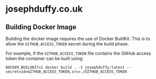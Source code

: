 # josephduffy.co.uk

## Building Docker Image

Building the docker image requires the use of Docker BuiltKit. This is to allow the `GITHUB_ACCESS_TOKEN` secret during the build phase.

For example, if the `GITHUB_ACCESS_TOKEN` file contains the GitHub access token the container can be built using:

```shell
DOCKER_BUILDKIT=1 docker build . -t josephduffy:latest --secret=id=GITHUB_ACCESS_TOKEN,src=./GITHUB_ACCESS_TOKEN
```
